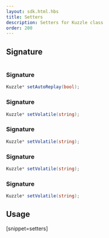 ```yaml
---
layout: sdk.html.hbs
title: Setters
description: Setters for Kuzzle class
order: 200
---
```


## Signature

```csharp
```

### Signature

```csharp
Kuzzle* setAutoReplay(bool);
```

### Signature

```csharp
Kuzzle* setVolatile(string);
```

### Signature

```csharp
Kuzzle* setVolatile(string);
```

### Signature

```csharp
Kuzzle* setVolatile(string);
```

### Signature

```csharp
Kuzzle* setVolatile(string);
```

## Usage

[snippet=setters]
